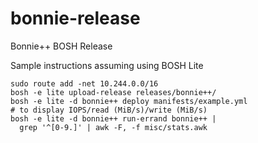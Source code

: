 # bonnie-release

Bonnie++ BOSH Release

Sample instructions assuming using BOSH Lite
```
sudo route add -net 10.244.0.0/16
bosh -e lite upload-release releases/bonnie++/
bosh -e lite -d bonnie++ deploy manifests/example.yml
# to display IOPS/read (MiB/s)/write (MiB/s)
bosh -e lite -d bonnie++ run-errand bonnie++ |
  grep '^[0-9.]' | awk -F, -f misc/stats.awk
```
